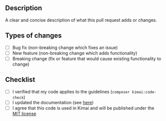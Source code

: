 ## Description
A clear and concise description of what this pull request adds or changes.

## Types of changes
- [ ] Bug fix (non-breaking change which fixes an issue)
- [ ] New feature (non-breaking change which adds functionality)
- [ ] Breaking change (fix or feature that would cause existing functionality to change)

## Checklist
- [ ] I verified that my code applies to the guidelines (`composer kimai:code-check`)
- [ ] I updated the documentation (see [here](https://github.com/kimai/www.kimai.org/tree/master/_documentation))
- [ ] I agree that this code is used in Kimai and will be published under the [MIT license](https://github.com/kevinpapst/kimai2/blob/master/LICENSE)
